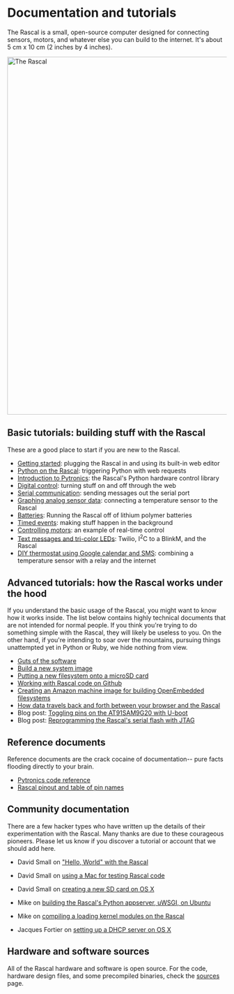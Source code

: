 # Documentation and tutorials #

The Rascal is a small, open-source computer designed for connecting sensors, motors, and whatever else you can build to the internet. It's about 5 cm x 10 cm (2 inches by 4 inches).

<img src="/img/rascal-0.6-beta-2011-02-26.jpg" alt="The Rascal" width="820px">

## Basic tutorials: building stuff with the Rascal ##

These are a good place to start if you are new to the Rascal.

* [Getting started][4]: plugging the Rascal in and using its built-in web editor
* [Python on the Rascal][19]: triggering Python with web requests
* [Introduction to Pytronics][16]: the Rascal's Python hardware control library
* [Digital control][7]: turning stuff on and off through the web
* [Serial communication][8]: sending messages out the serial port
* [Graphing analog sensor data][9]: connecting a temperature sensor to the Rascal
* [Batteries][29]: Running the Rascal off of lithium polymer batteries
* [Timed events][18]: making stuff happen in the background
* [Controlling motors][20]: an example of real-time control
* [Text messages and tri-color LEDs][15]: Twilio, I<sup>2</sup>C to a BlinkM, and the Rascal
* [DIY thermostat using Google calendar and SMS][30]: combining a temperature sensor with a relay and the internet

## Advanced tutorials: how the Rascal works under the hood ##

If you understand the basic usage of the Rascal, you might want to know how it works inside. The list below contains highly technical documents that are not intended for normal people. If you think you're trying to do something simple with the Rascal, they will likely be useless to you. On the other hand, if you're intending to soar over the mountains, pursuing things unattempted yet in Python or Ruby, we hide nothing from view.

* [Guts of the software][1]
* [Build a new system image][2]
* [Putting a new filesystem onto a microSD card][12]
* [Working with Rascal code on Github][28]
* [Creating an Amazon machine image for building OpenEmbedded filesystems][27]
* [How data travels back and forth between your browser and the Rascal][17]
* Blog post: [Toggling pins on the AT91SAM9G20 with U-boot][5]
* Blog post: [Reprogramming the Rascal's serial flash with JTAG][6]

## Reference documents ##

Reference documents are the crack cocaine of documentation-- pure facts flooding directly to your brain.

* [Pytronics code reference][11]
* [Rascal pinout and table of pin names][13]

## Community documentation ##

There are a few hacker types who have written up the details of their experimentation with the Rascal. Many thanks are due to these courageous pioneers. Please let us know if you discover a tutorial or account that we should add here.

* David Small on ["Hello, World" with the Rascal][21]
* David Small on [using a Mac for testing Rascal code][22]
* David Small on [creating a new SD card on OS X][23]

* Mike on [building the Rascal's Python appserver, uWSGI, on Ubuntu][24]
* Mike on [compiling a loading kernel modules on the Rascal][25]

* Jacques Fortier on [setting up a DHCP server on OS X][26]

## Hardware and software sources ##

All of the Rascal hardware and software is open source. For the code, hardware design files, and some precompiled binaries, check the [sources][3] page.

[1]: /docs/software-guts.html
[2]: /docs/build-guide.html
[3]: /docs/sources.html
[4]: /docs/basic-tutorial-getting-started.html
[5]: /blog/2011/01/07/toggling-pins-on-the-at91sam9g20-with-u-boot/
[6]: /blog/2010/09/28/rascal-0.3-in-the-works/
[7]: /docs/basic-tutorial-digital-control.html
[8]: /docs/basic-tutorial-serial-communication.html
[9]: /docs/basic-tutorial-reading-sensors.html
[10]: /docs/basic-tutorial-controlling-motors.html
[11]: /docs/pytronics-code-reference.html
[12]: /docs/advanced-tutorial-new-filesystem-onto-microsd-card.html
[13]: /docs/pinout.html
[14]: /docs/basic-tutorial-getting-started-even-more.html
[15]: /docs/basic-tutorial-responding-to-text-messages.html
[16]: /docs/basic-tutorial-pytronics.html
[17]: /docs/browser-server-loop.html
[18]: /docs/basic-tutorial-timers.html
[19]: /docs/basic-tutorial-python-on-the-rascal.html
[20]: /docs/basic-tutorial-controlling-motors.html
[21]: http://blog.hlh.co.uk/2012/02/07/hello-world-2/
[22]: http://blog.hlh.co.uk/2012/02/04/setting-up-a-mac-as-a-rascal-development-system/
[23]: http://blog.hlh.co.uk/2012/01/23/mac-os-x-lion-and-creating-a-new-rascal-ext3-microsd-card/
[24]: http://goelzer.com/blog/2012/01/25/building-uwsgi-on-ubuntu-11-xx/
[25]: http://goelzer.com/blog/2012/01/22/compiling-and-loading-kernel-modules-on-the-rascal/
[26]: http://www.jacquesf.com/2011/04/mac-os-x-dhcp-server/
[27]: /docs/advanced-tutorial-creating-amazon-machine-image.html
[28]: /docs/github-and-the-rascal.html
[29]: /docs/basic-tutorial-batteries.html
[30]: /docs/basic-tutorial-diy-thermostat.html